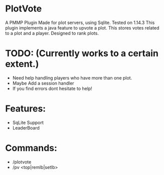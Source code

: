 # PlotVote
 A PMMP Plugin Made for plot servers, using Sqlite. Tested on 1.14.3
 This plugin implements a java feature to upvote a plot. This stores votes related to a plot and a player. Designed to rank plots.
# TODO: (Currently works to a certain extent.)
  - Need help handling players who have more than one plot.
  - Maybe Add a session handler
  - If you find errors dont hesitate to help!
 # Features:
  - SqLite Support
  - LeaderBoard
 # Commands: 
  - /plotvote
  - /pv <top|remlb|setlb>
